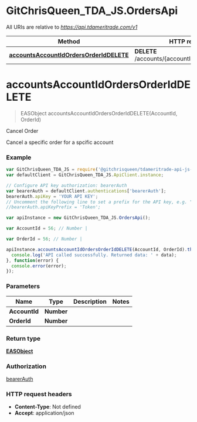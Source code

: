 # GitChrisQueen_TDA_JS.OrdersApi

All URIs are relative to *https://api.tdameritrade.com/v1*

Method | HTTP request | Description
------------- | ------------- | -------------
[**accountsAccountIdOrdersOrderIdDELETE**](OrdersApi.md#accountsAccountIdOrdersOrderIdDELETE) | **DELETE** /accounts/{accountId}/orders/{orderId} | Cancel Order


<a name="accountsAccountIdOrdersOrderIdDELETE"></a>
# **accountsAccountIdOrdersOrderIdDELETE**
> EASObject accountsAccountIdOrdersOrderIdDELETE(AccountId, OrderId)

Cancel Order

Cancel a specific order for a spcific account

### Example
```javascript
var GitChrisQueen_TDA_JS = require('@gitchrisqueen/tdameritrade-api-js-client');
var defaultClient = GitChrisQueen_TDA_JS.ApiClient.instance;

// Configure API key authorization: bearerAuth
var bearerAuth = defaultClient.authentications['bearerAuth'];
bearerAuth.apiKey = 'YOUR API KEY';
// Uncomment the following line to set a prefix for the API key, e.g. "Token" (defaults to null)
//bearerAuth.apiKeyPrefix = 'Token';

var apiInstance = new GitChrisQueen_TDA_JS.OrdersApi();

var AccountId = 56; // Number | 

var OrderId = 56; // Number | 

apiInstance.accountsAccountIdOrdersOrderIdDELETE(AccountId, OrderId).then(function(data) {
  console.log('API called successfully. Returned data: ' + data);
}, function(error) {
  console.error(error);
});

```

### Parameters

Name | Type | Description  | Notes
------------- | ------------- | ------------- | -------------
 **AccountId** | **Number**|  | 
 **OrderId** | **Number**|  | 

### Return type

[**EASObject**](EASObject.md)

### Authorization

[bearerAuth](../README.md#bearerAuth)

### HTTP request headers

 - **Content-Type**: Not defined
 - **Accept**: application/json


